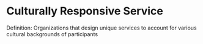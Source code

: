 # Culturally Responsive Service

Definition: Organizations that design unique services to account for various cultural backgrounds of participants